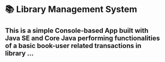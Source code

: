 # 📚 Library Management System

## This is a simple Console-based App built with Java SE and Core Java performing functionalities of a basic book-user related transactions in library ...
